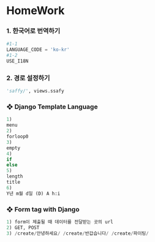 # HomeWork

### 1. 한국어로 번역하기

```python
#1-1
LANGUAGE_CODE = 'ko-kr'
#1-2
USE_I18N
```



### 2. 경로 설정하기

```python
'saffy/', views.ssafy
```



### ❖ Django Template Language

```py
1)
menu
2)
forloop0
3)
empty
4)
if
else
5)
length
title
6)
Y년 m월 d일 (D) A h:i
```



### ❖ Form tag with Django

```python
1) form이 제출될 때 데이터를 전달받는 곳의 url
2) GET, POST
3) /create/안녕하세요/ /create/반갑습니다/ /create/파이팅/

```

